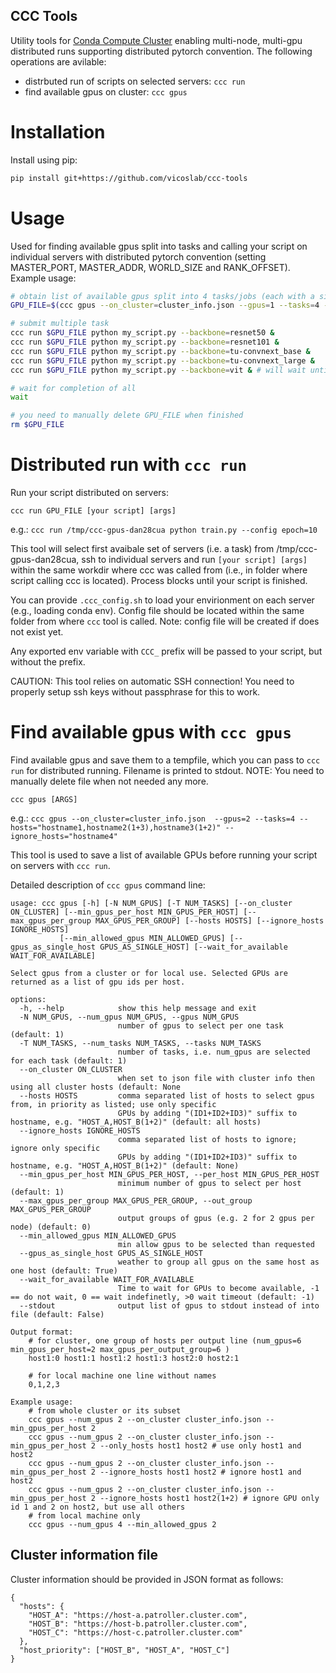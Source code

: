 ## CCC Tools

Utility tools for [Conda Compute Cluster](https://github.com/vicoslab/ccc) enabling multi-node, multi-gpu distributed runs supporting distributed pytorch convention. The following operations are avilable:

 * distrbuted run of scripts on selected servers: `ccc run`
 * find available gpus on cluster: `ccc gpus`

# Installation

Install using pip:

```bash
pip install git+https://github.com/vicoslab/ccc-tools
```

# Usage

Used for finding available gpus split into tasks and calling your script on individual servers with distributed pytorch convention (setting MASTER_PORT, MASTER_ADDR, WORLD_SIZE and RANK_OFFSET). Example usage:

```bash
# obtain list of available gpus split into 4 tasks/jobs (each with a single gpu)
GPU_FILE=$(ccc gpus --on_cluster=cluster_info.json --gpus=1 --tasks=4 --hosts="HOST_A,HOST_B" --ignore_hosts="HOST_C")

# submit multiple task
ccc run $GPU_FILE python my_script.py --backbone=resnet50 &
ccc run $GPU_FILE python my_script.py --backbone=resnet101 &
ccc run $GPU_FILE python my_script.py --backbone=tu-convnext_base &
ccc run $GPU_FILE python my_script.py --backbone=tu-convnext_large &
ccc run $GPU_FILE python my_script.py --backbone=vit & # will wait until gpus become available since there are only 4 tasks available 

# wait for completion of all
wait

# you need to manually delete GPU_FILE when finished
rm $GPU_FILE
```


# Distributed run with `ccc run`
Run your script distributed on servers:

`ccc run GPU_FILE [your script] [args]` 

e.g.: `ccc run /tmp/ccc-gpus-dan28cua python train.py --config epoch=10` 

This tool will select first avaibale set of servers (i.e. a task) from /tmp/ccc-gpus-dan28cua, ssh to individual servers and run `[your script] [args]` within the same workdir where ccc was called from (i.e., in folder where script calling ccc is located). Process blocks until your script is finished.

You can provide `.ccc_config.sh` to load your envirionment on each server (e.g., loading conda env). Config file should be located within the same folder from where `ccc` tool is called. Note: config file will be created if does not exist yet. 

Any exported env variable with `CCC_` prefix will be passed to your script, but without the prefix.

CAUTION: This tool relies on automatic SSH connection! You need to properly setup ssh keys without passphrase for this to work.

# Find available gpus with `ccc gpus`

Find available gpus and save them to a tempfile, which you can pass to `ccc run` for distributed running. Filename is printed to stdout. NOTE: You need to manually delete file when not needed any more.

```ccc gpus [ARGS]```

e.g.: `ccc gpus --on_cluster=cluster_info.json  --gpus=2 --tasks=4 --hosts="hostname1,hostname2(1+3),hostname3(1+2)" --ignore_hosts="hostname4"` 

This tool is used to save a list of available GPUs before running your script on servers with `ccc run`. 

Detailed description of `ccc gpus` command line:
```
usage: ccc gpus [-h] [-N NUM_GPUS] [-T NUM_TASKS] [--on_cluster ON_CLUSTER] [--min_gpus_per_host MIN_GPUS_PER_HOST] [--max_gpus_per_group MAX_GPUS_PER_GROUP] [--hosts HOSTS] [--ignore_hosts IGNORE_HOSTS]
           [--min_allowed_gpus MIN_ALLOWED_GPUS] [--gpus_as_single_host GPUS_AS_SINGLE_HOST] [--wait_for_available WAIT_FOR_AVAILABLE]

Select gpus from a cluster or for local use. Selected GPUs are returned as a list of gpu ids per host.

options:
  -h, --help            show this help message and exit
  -N NUM_GPUS, --num_gpus NUM_GPUS, --gpus NUM_GPUS
                        number of gpus to select per one task (default: 1)
  -T NUM_TASKS, --num_tasks NUM_TASKS, --tasks NUM_TASKS
                        number of tasks, i.e. num_gpus are selected for each task (default: 1)
  --on_cluster ON_CLUSTER
                        when set to json file with cluster info then using all cluster hosts (default: None
  --hosts HOSTS         comma separated list of hosts to select gpus from, in priority as listed; use only specific
                        GPUs by adding "(ID1+ID2+ID3)" suffix to hostname, e.g. "HOST_A,HOST_B(1+2)" (default: all hosts)
  --ignore_hosts IGNORE_HOSTS
                        comma separated list of hosts to ignore; ignore only specific
                        GPUs by adding "(ID1+ID2+ID3)" suffix to hostname, e.g. "HOST_A,HOST_B(1+2)" (default: None)
  --min_gpus_per_host MIN_GPUS_PER_HOST, --per_host MIN_GPUS_PER_HOST
                        minimum number of gpus to select per host (default: 1)
  --max_gpus_per_group MAX_GPUS_PER_GROUP, --out_group MAX_GPUS_PER_GROUP
                        output groups of gpus (e.g. 2 for 2 gpus per node) (default: 0)
  --min_allowed_gpus MIN_ALLOWED_GPUS
                        min allow gpus to be selected than requested
  --gpus_as_single_host GPUS_AS_SINGLE_HOST
                        weather to group all gpus on the same host as one host (default: True)
  --wait_for_available WAIT_FOR_AVAILABLE
                        Time to wait for GPUs to become available, -1 == do not wait, 0 == wait indefinetly, >0 wait timeout (default: -1)
  --stdout              output list of gpus to stdout instead of into file (default: False)

Output format:
    # for cluster, one group of hosts per output line (num_gpus=6  min_gpus_per_host=2 max_gpus_per_output_group=6 )
    host1:0 host1:1 host1:2 host1:3 host2:0 host2:1        
       
    # for local machine one line without names
    0,1,2,3
        
Example usage:
    # from whole cluster or its subset
    ccc gpus --num_gpus 2 --on_cluster cluster_info.json --min_gpus_per_host 2
    ccc gpus --num_gpus 2 --on_cluster cluster_info.json --min_gpus_per_host 2 --only_hosts host1 host2 # use only host1 and host2
    ccc gpus --num_gpus 2 --on_cluster cluster_info.json --min_gpus_per_host 2 --ignore_hosts host1 host2 # ignore host1 and host2
    ccc gpus --num_gpus 2 --on_cluster cluster_info.json --min_gpus_per_host 2 --ignore_hosts host1 host2(1+2) # ignore GPU only id 1 and 2 on host2, but use all others
    # from local machine only
    ccc gpus --num_gpus 4 --min_allowed_gpus 2
```

## Cluster information file

Cluster information should be provided in JSON format as follows:

```
{
  "hosts": {
    "HOST_A": "https://host-a.patroller.cluster.com",
    "HOST_B": "https://host-b.patroller.cluster.com",
    "HOST_C": "https://host-c.patroller.cluster.com"
  },
  "host_priority": ["HOST_B", "HOST_A", "HOST_C"]
}
```